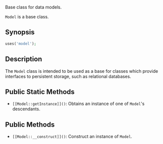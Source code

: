 Base class for data models.

`Model` is a base class.

## Synopsis

```php
uses('model');
```

## Description

The `Model` class is intended to be used as a base for classes which
provide interfaces to persistent storage, such as relational databases.

## Public Static Methods

* `[[Model::getInstance]]()`: Obtains an instance of one of `Model`'s descendants.

## Public Methods

* `[[Model::__construct]]()`: Construct an instance of `Model`.

